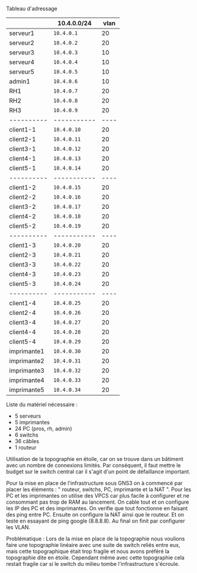 ﻿
Tableau d'adressage

|            | 10.4.0.0/24 | vlan |
| ---------- | ----------- | ---- |
| serveur1   |  `10.4.0.1` |   20 |
| serveur2   |  `10.4.0.2` |   20 |
| serveur3   |  `10.4.0.3` |   10 |
| serveur4   |  `10.4.0.4` |   10 |
| serveur5   |  `10.4.0.5` |   10 |
| admin1     |  `10.4.0.6` |   10 |
| RH1        |  `10.4.0.7` |   20 |
| RH2        |  `10.4.0.8` |   20 |
| RH3        |  `10.4.0.9` |   20 |
| ---------- | ----------- | ---- |
| client1-1  | `10.4.0.10` |   20 |
| client2-1  | `10.4.0.11` |   20 |
| client3-1  | `10.4.0.12` |   20 |
| client4-1  | `10.4.0.13` |   20 |
| client5-1  | `10.4.0.14` |   20 |
| ---------- | ----------- | ---- |
| client1-2  | `10.4.0.15` |   20 |
| client2-2  | `10.4.0.16` |   20 |
| client3-2  | `10.4.0.17` |   20 |
| client4-2  | `10.4.0.18` |   20 |
| client5-2  | `10.4.0.19` |   20 |
| ---------- | ----------- | ---- |
| client1-3  | `10.4.0.20` |   20 |
| client2-3  | `10.4.0.21` |   20 |
| client3-3  | `10.4.0.22` |   20 |
| client4-3  | `10.4.0.23` |   20 |
| client5-3  | `10.4.0.24` |   20 |
| ---------- | ----------- | ---- |
| client1-4  | `10.4.0.25` |   20 |
| client2-4  | `10.4.0.26` |   20 |
| client3-4  | `10.4.0.27` |   20 |
| client4-4  | `10.4.0.28` |   20 |
| client5-4  | `10.4.0.29` |   20 |
| imprimante1| `10.4.0.30` |   20 |
| imprimante2| `10.4.0.31` |   20 |
| imprimante3| `10.4.0.32` |   20 |
| imprimante4| `10.4.0.33` |   20 |
| imprimante5| `10.4.0.34` |   20 |

Liste du matériel nécessaire :

-   5 serveurs
-   5 imprimantes
-   24 PC (pros, rh, admin)
-   6 switchs
-   36 câbles
-   1 routeur

Utilisation de la topographie en étoile, car on se trouve dans un bâtiment avec un nombre de connexions limités. Par conséquent, il faut mettre le budget sur le switch central car il s'agit d'un point de défaillance important.

Pour la mise en place de l'infrastructure sous GNS3 on à commencé par placer les éléments : " routeur, switchs, PC, imprimante et la NAT ". Pour les PC et les imprimantes on utilise des VPCS car plus facile à configurer et ne consommant pas trop de RAM au lancement. On cable tout et on configure les IP des PC et des imprimantes. On verifie que tout fonctionne en faisant des ping entre PC. Ensuite on configure la NAT ainsi que le routeur. Et on teste en essayant de ping google (8.8.8.8). Au final on finit par configurer les VLAN.

Problématique : Lors de la mise en place de la topographie nous voulions faire une topographie linéaire avec une suite de switch reliés entre eux, mais cette topographique était trop fragile et nous avons préféré la topographie dite en étoile. Cependant même avec cette  topographie cela restait fragile car si le switch du milieu tombe l'infrastructure s'écroule.
